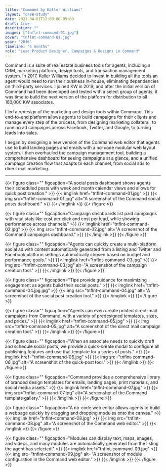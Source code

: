 ```yaml
---
title: "Command by Keller Williams"
layout: "case-study"
date: 2021-04-01T12:00:00-05:00
draft: true
description: ""
images: ["tnflnt-command-01.jpg"]
cover: "tnflnt-command-01.jpg"
year: "2016"
timeline: "4 months"
role: "Lead Product Designer, Campaigns & Designs in Command"
---
```


Command is a suite of real estate business tools for agents, including a CRM, marketing platform, design tools, and transaction management system. In 2017, Keller Williams decided to invest in building all the tools an agent would need to run their business in-house, eliminating dependencies on third-party services. I joined KW in 2019, and after the initial version of Command had been developed and tested with a select group of agents, it was time to build the next version of the platform for distribution to all 180,000 KW associates.

I led a redesign of the marketing and design tools within Command. This end-to-end platform allows agents to build campaigns for their clients and manage every step of the process, from designing marketing collateral, to running ad campaigns across Facebook, Twitter, and Google, to turning leads into sales.

I began by designing a new version of the Command web editor that agents use to build landing pages and emails with a no-code modular web layout system. I then overhauled the campaign management tool, building a comprehensive dashboard for seeing campaigns at a glance, and a unified campaign creation flow that adapts to each channel, from social ads to direct mail marketing.

---

{{< figure class="" figcaption="A social posts dashboard shows agents their scheduled posts with week and month calendar views and allows for quick post creation." >}}
{{< imglink href="tnflnt-command-01.jpg" >}}
{{< img src="tnflnt-command-01.jpg" alt="A screenshot of the Command social posts dashboard." >}}
{{< /imglink >}}
{{< /figure >}}

{{< figure class="" figcaption="Campaign dashboards list paid campaigns with vital stats like cost per click and cost per lead, while showing performance across channels." >}}
{{< imglink href="tnflnt-command-02.jpg" >}}
{{< img src="tnflnt-command-02.jpg" alt="A screenshot of the Command campaigns dashboard." >}}
{{< /imglink >}}
{{< /figure >}}

{{< figure class="" figcaption="Agents can quickly create a multi-platform social ad with content automatically generated from a listing and Twitter and Facebook platform settings automatically chosen based on budget and performance goals." >}}
{{< imglink href="tnflnt-command-03.jpg" >}}
{{< img src="tnflnt-command-03.jpg" alt="A screenshot of the campaign creation tool." >}}
{{< /imglink >}}
{{< /figure >}}

{{< figure class="" figcaption="Tips provide guidance for maximizing engagement as agents build their social posts." >}}
{{< imglink href="tnflnt-command-04.jpg.jpg" >}}
{{< img src="tnflnt-command-04.jpg" alt="A screenshot of the social post creation tool." >}}
{{< /imglink >}}
{{< /figure >}}

{{< figure class="" figcaption="Agents can even create printed direct-mail campaigns from Command, with a variety of predesigned templates, sizes, and prices." >}}
{{< imglink href="tnflnt-command-05.jpg" >}}
{{< img src="tnflnt-command-05.jpg" alt="A screenshot of the direct mail campaign creation tool." >}}
{{< /imglink >}}
{{< /figure >}}

{{< figure class="" figcaption="When an associate needs to quickly draft and schedule social posts, we provide a quick-create modal to configure all publishing features and use that template for a series of posts." >}}
{{< imglink href="tnflnt-command-06.jpg" >}}
{{< img src="tnflnt-command-06.jpg" alt="A screenshot of the quick-post tool." >}}
{{< /imglink >}}
{{< /figure >}}

{{< figure class="" figcaption="Command provides a comprehensive library of branded design templates for emails, landing pages, print materials, and social media assets." >}}
{{< imglink href="tnflnt-command-07.jpg" >}}
{{< img src="tnflnt-command-07.jpg" alt="A screenshot of the Command template gallery." >}}
{{< /imglink >}}
{{< /figure >}}

{{< figure class="" figcaption="A no-code web editor allows agents to build a webpage quickly by dragging and dropping modules onto the canvas." >}}
{{< imglink href="tnflnt-command-08.jpg" >}}
{{< img src="tnflnt-command-08.jpg" alt="A screenshot of the Command web editor." >}}
{{< /imglink >}}
{{< /figure >}}

{{< figure class="" figcaption="Modules can display text, maps, images, and videos, and many modules are automatically generated from the listing the agent has selected." >}}
{{< imglink href="tnflnt-command-09.jpg" >}}
{{< img src="tnflnt-command-09.jpg" alt="A screenshot of module configuration in the Command web editor." >}}
{{< /imglink >}}
{{< /figure >}}

